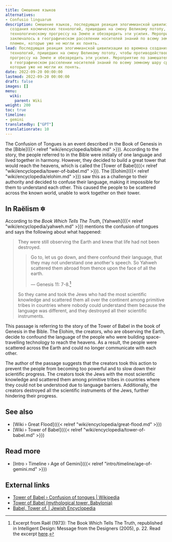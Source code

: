 ```yaml
---
title: Смешение языков
alternatives:
- Confusio linguarum
description: Смешение языков, последующая реакция элогимианской цивилизации во времена
  создания космических технологий, пришедших на смену Великому потопу, чтобы противодействовать
  технологическому прогрессу на Земле и обезвредить эти усилия. Мероприятие по замешательству
  заключалось в географическом расселении носителей знаний по всему земному шару среди
  племен, которые уже не могли их понять.
lead: Последующая реакция элогимианской цивилизации во времена создания космических
  технологий, пришедших на смену Великому потопу, чтобы противодействовать технологическому
  прогрессу на Земле и обезвредить эти усилия. Мероприятие по замешательству заключалось
  в географическом расселении носителей знаний по всему земному шару среди племен,
  которые уже не могли их понять.
date: 2022-09-20 00:00:00
lastmod: 2022-09-20 00:00:00
draft: false
images: []
menu:
  wiki:
    parent: Wiki
weight: 200
toc: true
timeline:
- gemini
translatedby: ["GPT"]
translationrate: 10
---
```


The Confusion of Tongues is an event described in the Book of Genesis in the [Bible]({{< relref "wiki/encyclopedia/bible.md" >}}). According to the story, the people referred to in the Bible were initially of one language and lived together in harmony. However, they decided to build a great tower that would reach the heavens, which is called the [Tower of Babel]({{< relref "wiki/encyclopedia/tower-of-babel.md" >}}). The [Elohim]({{< relref "wiki/encyclopedia/elohim.md" >}}) saw this as a challenge to their authority and decided to confuse their language, making it impossible for them to understand each other. This caused the people to be scattered across the known world, unable to work together on their tower.

## In Raëlism 🔯

According to the _Book Which Tells The Truth_, [Yahweh]({{< relref "wiki/encyclopedia/yahweh.md" >}}) mentions the confusion of tongues and says the following about what happened:

> They were still observing the Earth and knew that life had not been destroyed.
>
>> Go to, let us go down, and there confound their language, that they may not understand one another's speech. So Yahweh scattered them abroad from thence upon the face of all the earth.
>>
>> — Genesis 11: 7-8.[^speech]
>
> So they came and took the Jews who had the most scientific knowledge and scattered them all over the continent among primitive tribes in countries where nobody could understand them because the language was different, and they destroyed all their scientific instruments.

This passage is referring to the story of the Tower of Babel in the book of Genesis in the Bible. The Elohim, the creators, who are observing the Earth, decide to confound the language of the people who were building space-travelling technology to reach the heavens. As a result, the people were scattered across the Earth and could no longer communicate with each other.

The author of the passage suggests that the creators took this action to prevent the people from becoming too powerful and to slow down their scientific progress. The creators took the Jews with the most scientific knowledge and scattered them among primitive tribes in countries where they could not be understood due to language barriers. Additionally, the creators destroyed all the scientific instruments of the Jews, further hindering their progress.

[^speech]: Excerpt from Raël (1973): The Book Which Tells The Truth, republished in Intelligent Design: Message from the Designers (2005), p. 22. Read the excerpt [here](https://wheelofheaven.github.io/rael-one-the-book-which-tells-the-truth/2_the_truth.html#genesis).

## See also

- [Wiki › Great Flood]({{< relref "wiki/encyclopedia/great-flood.md" >}})
- [Wiki › Tower of Babel]({{< relref "wiki/encyclopedia/tower-of-babel.md" >}})

## Read more

- [Intro › Timeline › Age of Gemini]({{< relref "intro/timeline/age-of-gemini.md" >}})

## External links

- [Tower of Babel › Confusion of tongues | Wikipedia](https://en.wikipedia.org/wiki/Tower_of_Babel#Confusion_of_tongues)
- [Tower of Babel (mythological tower, Babylonia)](https://www.britannica.com/topic/Tower-of-Babel)
- [Babel, Tower of. | Jewish Encyclopedia](https://www.jewishencyclopedia.com/articles/2279-babel-tower-of)
